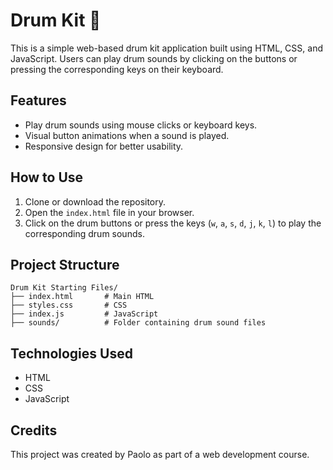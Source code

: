 # Drum Kit 🥁

This is a simple web-based drum kit application built using HTML, CSS, and JavaScript. Users can play drum sounds by clicking on the buttons or pressing the corresponding keys on their keyboard.

## Features
- Play drum sounds using mouse clicks or keyboard keys.
- Visual button animations when a sound is played.
- Responsive design for better usability.

## How to Use
1. Clone or download the repository.
2. Open the `index.html` file in your browser.
3. Click on the drum buttons or press the keys (`w`, `a`, `s`, `d`, `j`, `k`, `l`) to play the corresponding drum sounds.

## Project Structure
```
Drum Kit Starting Files/
├── index.html       # Main HTML
├── styles.css       # CSS
├── index.js         # JavaScript
├── sounds/          # Folder containing drum sound files
```

## Technologies Used
- HTML
- CSS
- JavaScript

## Credits
This project was created by Paolo as part of a web development course.

